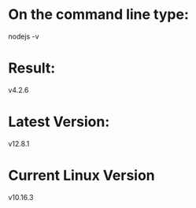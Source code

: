 # On the command line type:
nodejs -v

# Result:
v4.2.6


# Latest Version:
v12.8.1

# Current Linux Version
v10.16.3
